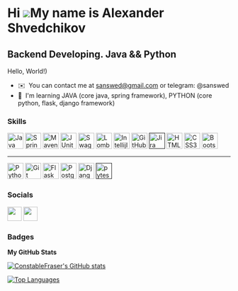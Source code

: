 Hi ![](https://user-images.githubusercontent.com/18350557/176309783-0785949b-9127-417c-8b55-ab5a4333674e.gif)My name is Alexander Shvedchikov
=============================================================================================================================================

Backend Developing. Java && Python
----------------------------------

Hello, World!)

* ✉️  You can contact me at [sanswed@gmail.com](mailto:sanswed@gmail.com) or telegram: @sanswed
* 🧠  I'm learning JAVA (core java, spring framework), PYTHON (core python, flask, django framework)

### Skills


<p align="left">
<a href="https://www.oracle.com/java/" target="_blank" rel="noreferrer"><img src="https://raw.githubusercontent.com/danielcranney/readme-generator/main/public/icons/skills/java-colored.svg" width="36" height="36" alt="Java" /></a>
<a href="https://spring.io/projects/spring-boot" target="_blank" rel="noreferrer"><img src="https://user-images.githubusercontent.com/25181517/183891303-41f257f8-6b3d-487c-aa56-c497b880d0fb.png" width="36" height="36" alt="Spring Boot" /></a>
<a href="https://mvnrepository.com/" target="_blank" rel="noreferrer"><img src="https://user-images.githubusercontent.com/25181517/117207242-07d5a700-adf4-11eb-975e-be04e62b984b.png" width="36" height="36" alt="Maven" /></a>
<a href="https://junit.org/" target="_blank" rel="noreferrer"><img src="https://user-images.githubusercontent.com/25181517/117533873-484d4480-afef-11eb-9fad-67c8605e3592.png" width="36" height="36" alt="JUnit" /></a>
<a href="https://swagger.io/" target="_blank" rel="noreferrer"><img src="https://user-images.githubusercontent.com/25181517/186711335-a3729606-5a78-4496-9a36-06efcc74f800.png" width="36" height="36" alt="Swagger" /></a>
<a href="https://projectlombok.org/" target="_blank" rel="noreferrer"><img src="https://user-images.githubusercontent.com/25181517/190229463-87fa862f-ccf0-48da-8023-940d287df610.png" width="36" height="36" alt="Lombok" /></a>
<a href="https://jetbrains.com/" target="_blank" rel="noreferrer"><img src="https://user-images.githubusercontent.com/25181517/192108890-200809d1-439c-4e23-90d3-b090cf9a4eea.png" width="36" height="36" alt="IntellijIdea" /></a>
<a href="https://github.com/" target="_blank" rel="noreferrer"><img src="https://user-images.githubusercontent.com/25181517/192108374-8da61ba1-99ec-41d7-80b8-fb2f7c0a4948.png" width="36" height="36" alt="GitHub" /></a>
<a href="" target="_blank" rel="noreferrer"><img src="https://user-images.githubusercontent.com/25181517/183912952-83784e94-629d-4c34-a961-ae2ae795b662.png" width="36" height="36" alt="Jira Atlassian" /></a>
<a href="https://developer.mozilla.org/en-US/docs/Glossary/HTML5" target="_blank" rel="noreferrer"><img src="https://raw.githubusercontent.com/danielcranney/readme-generator/main/public/icons/skills/html5-colored.svg" width="36" height="36" alt="HTML5" /></a>
<a href="https://www.w3.org/TR/CSS/#css" target="_blank" rel="noreferrer"><img src="https://raw.githubusercontent.com/danielcranney/readme-generator/main/public/icons/skills/css3-colored.svg" width="36" height="36" alt="CSS3" /></a>
<a href="https://getbootstrap.com/" target="_blank" rel="noreferrer"><img src="https://raw.githubusercontent.com/danielcranney/readme-generator/main/public/icons/skills/bootstrap-colored.svg" width="36" height="36" alt="Bootstrap" /></a>
<hr>
<a href="https://www.python.org/" target="_blank" rel="noreferrer"><img src="https://raw.githubusercontent.com/danielcranney/readme-generator/main/public/icons/skills/python-colored.svg" width="36" height="36" alt="Python" /></a>
<a href="https://git-scm.com/" target="_blank" rel="noreferrer"><img src="https://raw.githubusercontent.com/danielcranney/readme-generator/main/public/icons/skills/git-colored.svg" width="36" height="36" alt="Git" /></a>
<a href="https://flask.palletsprojects.com/en/2.0.x/" target="_blank" rel="noreferrer"><img src="https://raw.githubusercontent.com/danielcranney/readme-generator/main/public/icons/skills/flask-colored.svg" width="36" height="36" alt="Flask" /></a>
<a href="https://www.postgresql.org/" target="_blank" rel="noreferrer"><img src="https://raw.githubusercontent.com/danielcranney/readme-generator/main/public/icons/skills/postgresql-colored.svg" width="36" height="36" alt="PostgreSQL" /></a>
<a href="https://www.djangoproject.com/" target="_blank" rel="noreferrer"><img src="https://raw.githubusercontent.com/danielcranney/readme-generator/main/public/icons/skills/django-colored.svg" width="36" height="36" alt="Django" /></a>
<a href="" target="_blank" rel="noreferrer"><img src="https://user-images.githubusercontent.com/25181517/184117132-9e89a93b-65fb-47c3-91e7-7d0f99e7c066.png)" width="36" height="36" alt="pytest" /></a>
</p>


### Socials

<p align="left"> <a href="https://www.github.com/ConstableFraser" target="_blank" rel="noreferrer"><img src="https://raw.githubusercontent.com/danielcranney/readme-generator/main/public/icons/socials/github.svg" width="32" height="32" /></a> <a href="https://www.linkedin.com/in/alexander-shvedchikov-aa0950279/" target="_blank" rel="noreferrer"><img src="https://raw.githubusercontent.com/danielcranney/readme-generator/main/public/icons/socials/linkedin.svg" width="32" height="32" /></a></p>

### Badges

<b>My GitHub Stats</b>

<a href="http://www.github.com/ConstableFraser"><img src="https://github-readme-stats.vercel.app/api?username=ConstableFraser&show_icons=true&hide=&count_private=true&title_color=ffffff&text_color=ffffff&icon_color=84cc16&bg_color=1e3a8a&hide_border=true&show_icons=true" alt="ConstableFraser's GitHub stats" /></a>

<a href="https://github.com/ConstableFraser" align="left"><img src="https://github-readme-stats.vercel.app/api/top-langs/?username=ConstableFraser&langs_count=10&title_color=ffffff&text_color=ffffff&icon_color=84cc16&bg_color=1e3a8a&hide_border=true&locale=en&custom_title=Top%20%Languages" alt="Top Languages" /></a>
